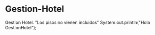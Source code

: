 # Gestion-Hotel
Gestion Hotel. "Los pisos no vienen incluidos"
System.out.println("Hola GestionHotel"); 
